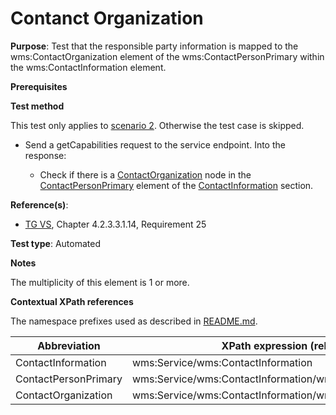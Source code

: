 # Contanct Organization

**Purpose**: Test that the responsible party information is mapped to the wms:ContactOrganization element of the wms:ContactPersonPrimary within the wms:ContactInformation element.

**Prerequisites**

**Test method**

This test only applies to [scenario 2](./README.md#scenarios). Otherwise the test case is skipped.

* Send a getCapabilities request to the service endpoint. Into the response:

  * Check if there is a [ContactOrganization](#ContactOrganization) node in the [ContactPersonPrimary](#ContactPersonPrimary) element of the [ContactInformation](#ContactInformation) section.

**Reference(s)**:
* [TG VS](./README.md#ref_TG_VS), Chapter 4.2.3.3.1.14, Requirement 25

**Test type**: Automated

**Notes**

The multiplicity of this element is 1 or more.

**Contextual XPath references**

The namespace prefixes used as described in [README.md](./README.md#namespaces).

Abbreviation                                               |  XPath expression (relative to wms:WMS_Capabilities)
---------------------------------------------------------- | -------------------------------------------------------------------------
ContactInformation <a name="ContactInformation"></a> | wms:Service/wms:ContactInformation
ContactPersonPrimary <a name="ContactPersonPrimary"></a> | wms:Service/wms:ContactInformation/wms:ContactPersonPrimary
ContactOrganization <a name="ContactOrganization"></a> | wms:Service/wms:ContactInformation/wms:ContactPersonPrimary/wms:ContactOrganization
